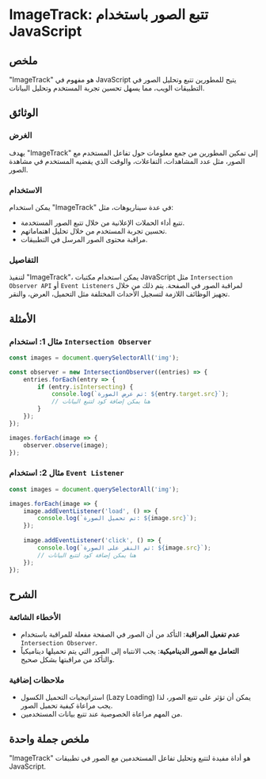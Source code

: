 <!--
Meta Description: # ImageTrack: تتبع الصور باستخدام JavaScript ## ملخص "ImageTrack" هو مفهوم في JavaScript يتيح للمطورين تتبع وتحليل الصور في التطبيقات الويب، مما يسهل ...
Meta Keywords: الصور, image, imagetrack, تتبع, javascript
-->

# ImageTrack: تتبع الصور باستخدام JavaScript

## ملخص
"ImageTrack" هو مفهوم في JavaScript يتيح للمطورين تتبع وتحليل الصور في التطبيقات الويب، مما يسهل تحسين تجربة المستخدم وتحليل البيانات.

## الوثائق
### الغرض
يهدف "ImageTrack" إلى تمكين المطورين من جمع معلومات حول تفاعل المستخدم مع الصور، مثل عدد المشاهدات، التفاعلات، والوقت الذي يقضيه المستخدم في مشاهدة الصور.

### الاستخدام
يمكن استخدام "ImageTrack" في عدة سيناريوهات، مثل:
- تتبع أداء الحملات الإعلانية من خلال تتبع الصور المستخدمة.
- تحسين تجربة المستخدم من خلال تحليل اهتماماتهم.
- مراقبة محتوى الصور المرسل في التطبيقات.

### التفاصيل
لتنفيذ "ImageTrack"، يمكن استخدام مكتبات JavaScript مثل `Intersection Observer API` أو `Event Listeners` لمراقبة الصور في الصفحة. يتم ذلك من خلال تجهيز الوظائف اللازمة لتسجيل الأحداث المختلفة مثل التحميل، العرض، والنقر.

## الأمثلة
### مثال 1: استخدام `Intersection Observer`
```javascript
const images = document.querySelectorAll('img');

const observer = new IntersectionObserver((entries) => {
    entries.forEach(entry => {
        if (entry.isIntersecting) {
            console.log(`تم عرض الصورة: ${entry.target.src}`);
            // هنا يمكن إضافة كود لتتبع البيانات
        }
    });
});

images.forEach(image => {
    observer.observe(image);
});
```

### مثال 2: استخدام `Event Listener`
```javascript
const images = document.querySelectorAll('img');

images.forEach(image => {
    image.addEventListener('load', () => {
        console.log(`تم تحميل الصورة: ${image.src}`);
    });
    
    image.addEventListener('click', () => {
        console.log(`تم النقر على الصورة: ${image.src}`);
        // هنا يمكن إضافة كود لتتبع البيانات
    });
});
```

## الشرح
### الأخطاء الشائعة
- **عدم تفعيل المراقبة**: التأكد من أن الصور في الصفحة مفعلة للمراقبة باستخدام `Intersection Observer`.
- **التعامل مع الصور الديناميكية**: يجب الانتباه إلى الصور التي يتم تحميلها ديناميكياً والتأكد من مراقبتها بشكل صحيح.

### ملاحظات إضافية
- استراتيجيات التحميل الكسول (Lazy Loading) يمكن أن تؤثر على تتبع الصور، لذا يجب مراعاة كيفية تحميل الصور.
- من المهم مراعاة الخصوصية عند تتبع بيانات المستخدمين.

## ملخص جملة واحدة
"ImageTrack" هو أداة مفيدة لتتبع وتحليل تفاعل المستخدمين مع الصور في تطبيقات JavaScript.